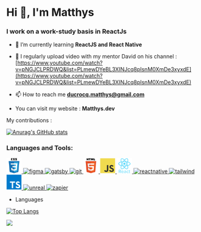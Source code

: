 <h1>Hi 👋, I'm Matthys</h1>
<h3>I work on a work-study basis in ReactJs</h3>

- 🌱 I’m currently learning **ReactJS and React Native**

- 📝 I regularly upload video with my mentor David on his channel : </br>[https://www.youtube.com/watch?v=pNGJCLPRDWQ&list=PLmewDYeBL3XINJcq8pIsnM0XmDe3xyxdE](https://www.youtube.com/watch?v=pNGJCLPRDWQ&list=PLmewDYeBL3XINJcq8pIsnM0XmDe3xyxdE)

- 📫 How to reach me **ducrocq.matthys@gmail.com**

- You can visit my website : **Matthys.dev**

My contributions : 

  
[![Anurag's GitHub stats](https://github-readme-stats.vercel.app/api?username=MatthysDev&theme=dracula)](https://github.com/anuraghazra/github-readme-stats)





<h3 align="left">Languages and Tools:</h3>
<p align="left"> <a href="https://www.w3schools.com/css/" target="_blank"> <img src="https://raw.githubusercontent.com/devicons/devicon/master/icons/css3/css3-original-wordmark.svg" alt="css3" width="40" height="40"/> </a> <a href="https://www.figma.com/" target="_blank"> <img src="https://www.vectorlogo.zone/logos/figma/figma-icon.svg" alt="figma" width="40" height="40"/> </a> <a href="https://www.gatsbyjs.com/" target="_blank"> <img src="https://www.vectorlogo.zone/logos/gatsbyjs/gatsbyjs-icon.svg" alt="gatsby" width="40" height="40"/> </a> <a href="https://git-scm.com/" target="_blank"> <img src="https://www.vectorlogo.zone/logos/git-scm/git-scm-icon.svg" alt="git" width="40" height="40"/> </a> <a href="https://www.w3.org/html/" target="_blank"> <img src="https://raw.githubusercontent.com/devicons/devicon/master/icons/html5/html5-original-wordmark.svg" alt="html5" width="40" height="40"/> </a> <a href="https://developer.mozilla.org/en-US/docs/Web/JavaScript" target="_blank"> <img src="https://raw.githubusercontent.com/devicons/devicon/master/icons/javascript/javascript-original.svg" alt="javascript" width="40" height="40"/> </a> <a href="https://reactjs.org/" target="_blank"> <img src="https://raw.githubusercontent.com/devicons/devicon/master/icons/react/react-original-wordmark.svg" alt="react" width="40" height="40"/> </a> <a href="https://reactnative.dev/" target="_blank"> <img src="https://reactnative.dev/img/header_logo.svg" alt="reactnative" width="40" height="40"/> </a> <a href="https://tailwindcss.com/" target="_blank"> <img src="https://www.vectorlogo.zone/logos/tailwindcss/tailwindcss-icon.svg" alt="tailwind" width="40" height="40"/> </a> <a href="https://www.typescriptlang.org/" target="_blank"> <img src="https://raw.githubusercontent.com/devicons/devicon/master/icons/typescript/typescript-original.svg" alt="typescript" width="40" height="40"/> </a> <a href="https://unrealengine.com/" target="_blank"> <img src="https://raw.githubusercontent.com/kenangundogan/fontisto/036b7eca71aab1bef8e6a0518f7329f13ed62f6b/icons/svg/brand/unreal-engine.svg" alt="unreal" width="40" height="40"/> </a> <a href="https://zapier.com" target="_blank"> <img src="https://www.vectorlogo.zone/logos/zapier/zapier-icon.svg" alt="zapier" width="40" height="40"/> </a> </p>

- Languages

[![Top Langs](https://github-readme-stats.vercel.app/api/top-langs/?username=MatthysDev&theme=dracula&hide=php)](https://github.com/anuraghazra/github-readme-stats)

![](https://komarev.com/ghpvc/?username=MatthysDev&color=blueviolet)
